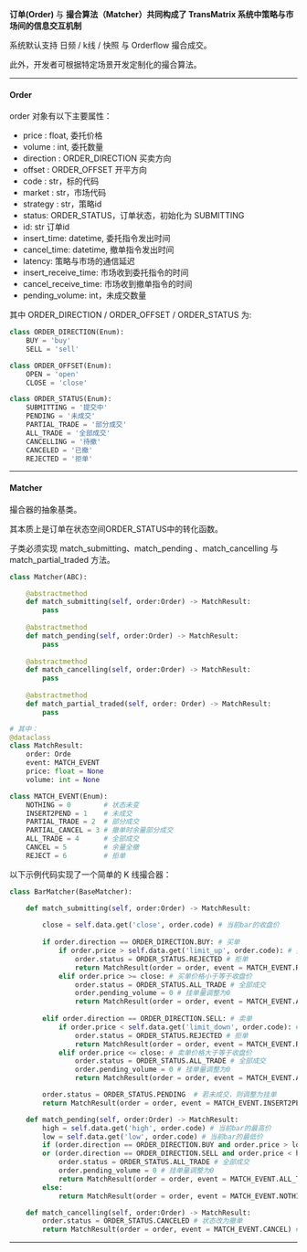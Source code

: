 
<b> 订单(Order) </b> 与 <b> 撮合算法（Matcher）共同构成了 TransMatrix 系统中策略与市场间的信息交互机制</b> 

系统默认支持 日频 / k线 / 快照 与 Orderflow 撮合成交。

此外，开发者可根据特定场景开发定制化的撮合算法。

---

#### Order
order 对象有以下主要属性：
- price  : float, 委托价格
- volume : int, 委托数量
- direction : ORDER_DIRECTION 买卖方向
- offset : ORDER_OFFSET 开平方向
- code   : str，标的代码
- market : str，市场代码
- strategy : str，策略id
- status: ORDER_STATUS，订单状态，初始化为 SUBMITTING
- id: str 订单id
- insert_time: datetime, 委托指令发出时间
- cancel_time: datetime, 撤单指令发出时间
- latency: 策略与市场的通信延迟
- insert_receive_time: 市场收到委托指令的时间
- cancel_receive_time: 市场收到撤单指令的时间
- pending_volume: int，未成交数量
  

其中 ORDER_DIRECTION / ORDER_OFFSET / ORDER_STATUS 为:

```python
class ORDER_DIRECTION(Enum):
    BUY = 'buy'
    SELL = 'sell'

class ORDER_OFFSET(Enum):
    OPEN = 'open'
    CLOSE = 'close'

class ORDER_STATUS(Enum):
    SUBMITTING = '提交中'
    PENDING = '未成交'
    PARTIAL_TRADE = '部分成交'
    ALL_TRADE = '全部成交'
    CANCELLING = '待撤'
    CANCELED = '已撤'
    REJECTED = '拒单'
```

---

#### Matcher

撮合器的抽象基类。

其本质上是订单在状态空间ORDER_STATUS中的转化函数。

子类必须实现 match_submitting、match_pending 、match_cancelling 与 match_partial_traded 方法。

```python
class Matcher(ABC):

    @abstractmethod
    def match_submitting(self, order:Order) -> MatchResult:
        pass
    
    @abstractmethod
    def match_pending(self, order:Order) -> MatchResult:
        pass
    
    @abstractmethod
    def match_cancelling(self, order:Order) -> MatchResult:
        pass
    
    @abstractmethod
    def match_partial_traded(self, order: Order) -> MatchResult:
        pass

# 其中：
@dataclass
class MatchResult:
    order: Orde
    event: MATCH_EVENT
    price: float = None
    volume: int = None

class MATCH_EVENT(Enum):
    NOTHING = 0        # 状态未变
    INSERT2PEND = 1    # 未成交
    PARTIAL_TRADE = 2  # 部分成交
    PARTIAL_CANCEL = 3 # 撤单时余量部分成交
    ALL_TRADE = 4      # 全部成交
    CANCEL = 5         # 余量全撤
    REJECT = 6         # 拒单

```

以下示例代码实现了一个简单的 K 线撮合器：

```python
class BarMatcher(BaseMatcher):

    def match_submitting(self, order:Order) -> MatchResult: 
        
        close = self.data.get('close', order.code) # 当前bar的收盘价         
        
        if order.direction == ORDER_DIRECTION.BUY: # 买单
            if order.price > self.data.get('limit_up', order.code): # 买单价格超过涨停价
                order.status = ORDER_STATUS.REJECTED # 拒单
                return MatchResult(order = order, event = MATCH_EVENT.REJECT) # 返回拒单事件
            elif order.price >= close: # 买单价格小于等于收盘价
                order.status = ORDER_STATUS.ALL_TRADE # 全部成交
                order.pending_volume = 0 # 挂单量调整为0
                return MatchResult(order = order, event = MATCH_EVENT.ALL_TRADE, price = close, volume = order.volume) # 返回成交事件:全部成交
            
        elif order.direction == ORDER_DIRECTION.SELL: # 卖单
            if order.price < self.data.get('limit_down', order.code): # 卖单价格低于跌停价
                order.status = ORDER_STATUS.REJECTED # 拒单
                return MatchResult(order = order, event = MATCH_EVENT.REJECT) # 返回拒单事件
            elif order.price <= close: # 卖单价格大于等于收盘价
                order.status = ORDER_STATUS.ALL_TRADE # 全部成交
                order.pending_volume = 0 # 挂单量调整为0
                return MatchResult(order = order, event = MATCH_EVENT.ALL_TRADE, price = close, volume = order.volume) # 返回成交事件:全部成交

        order.status = ORDER_STATUS.PENDING  # 若未成交，则调整为挂单      
        return MatchResult(order = order, event = MATCH_EVENT.INSERT2PEND, volume = 0) # 返回事件：委托->挂单

    def match_pending(self, order:Order) -> MatchResult:  
        high = self.data.get('high', order.code) # 当前bar的最高价
        low = self.data.get('low', order.code) # 当前bar的最低价
        if (order.direction == ORDER_DIRECTION.BUY and order.price > low) \
        or (order.direction == ORDER_DIRECTION.SELL and order.price < high): # 如果买单价格高于最低价，或卖单价格低于最高价
            order.status = ORDER_STATUS.ALL_TRADE # 全部成交
            order.pending_volume = 0 # 挂单量调整为0
            return MatchResult(order = order, event = MATCH_EVENT.ALL_TRADE, price = order.price, volume = order.volume) # 返回成交事件:全部成交
        else:
            return MatchResult(order = order, event = MATCH_EVENT.NOTHING) # 返回成交事件: 状态未变

    def match_cancelling(self, order:Order) -> MatchResult: 
        order.status = ORDER_STATUS.CANCELED # 状态改为撤单
        return MatchResult(order = order, event = MATCH_EVENT.CANCEL) # 返回事件：全部撤单
```
---